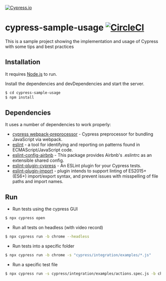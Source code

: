 
[![Cypress.io](https://img.shields.io/badge/tested%20with-Cypress-04C38E.svg)](https://www.cypress.io/)


# cypress-sample-usage [![CircleCI](https://circleci.com/gh/rwralitera/cypress-sample-usage.svg?style=svg)](https://circleci.com/gh/rwralitera/cypress-sample-usage)

This is a sample project showing the implementation and usage of Cypress with some tips and best practices

## Installation

It requires [Node.js](https://nodejs.org/) to run.

Install the dependencies and devDependencies and start the server.

```sh
$ cd cypress-sample-usage
$ npm install
```

## Dependencies

It uses a number of dependencies to work properly:

* [cypress webpack-preprocessor](https://www.npmjs.com/package/@cypress/webpack-preprocessor) - Cypress preprocessor for bundling JavaScript via webpack.
* [eslint](https://www.npmjs.com/package/eslint) - a tool for identifying and reporting on patterns found in ECMAScript/JavaScript code.
* [eslint-config-airbnb](https://www.npmjs.com/package/eslint-config-airbnb) - This package provides Airbnb's .eslintrc as an extensible shared config.
* [eslint-plugin-cypress](https://www.npmjs.com/package/eslint-plugin-cypress) - An ESLint plugin for your Cypress tests.
* [eslint-plugin-import](https://www.npmjs.com/package/eslint-plugin-import) - plugin intends to support linting of ES2015+ (ES6+) import/export syntax, and prevent issues with misspelling of file paths and import names.

## Run
  - Run tests using the cypress GUI
```sh
$ npx cypress open
```
  - Run all tests on headless (with video record)
```sh
$ npx cypress run -b chrome --headless
```
  - Run tests into a specific folder
```sh
$ npx cypress run -b chrome -s "cypress/integration/examples/*.js"
```
  - Run a specific test file
```sh
$ npx cypress run -s cypress/integration/examples/actions.spec.js -b chrome --headless
```
